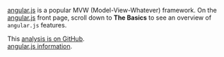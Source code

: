 <!--
Title: Angular.js Demo
Description: Calculating pi the simple way with angular.js interface.
-->

[angular.js](https://angularjs.org/) is a popular MVW (Model-View-Whatever) framework. On the [angular.js](https://angularjs.org/) front page, scroll down to __The Basics__ to see an overview of `angular.js` features.

<i class="fa fa-fw fa-github"></i>
This [analysis is on GitHub](https://github.com/svenkreiss/databench_examples/tree/master/analyses/angular).<br />
<i class="fa fa-fw fa-external-link"></i>
[angular.js information](https://angularjs.org/).
